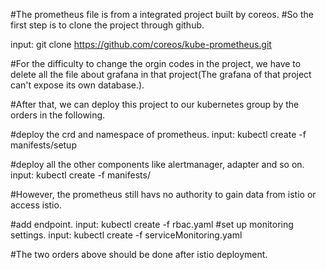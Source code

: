   #The prometheus file is from a integrated project built by coreos.
  #So the first step is to clone the project through github.
  
  input: git clone https://github.com/coreos/kube-prometheus.git
  
  #For the difficulty to change the orgin codes in the project, we have to delete all the file about grafana in that project(The grafana of that project can't expose its own database.).
  
  #After that, we can deploy this project to our kubernetes group by the orders in the following.
  
  #deploy the crd and namespace of prometheus.
  input: kubectl create -f manifests/setup
  
  #deploy all the other components like alertmanager, adapter and so on.
  input: kubectl create -f manifests/         
  
  
  #However, the prometheus still havs no authority to gain data from istio or access istio.
  
 #add endpoint.
 input: kubectl create -f rbac.yaml 
 #set up monitoring settings.
 input: kubectl create -f serviceMonitoring.yaml 
 
 #The two orders above should be done after istio deployment.
  
